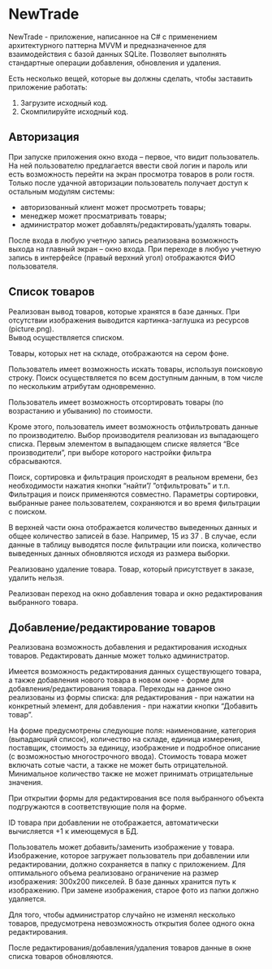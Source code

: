 # NewTrade
NewTrade - приложение, написанное на C# с применением архитектурного паттерна MVVM и предназначенное для взаимодействия с базой данных SQLite. Позволяет выполнять стандартные операции добавления, обновления и удаления.

Есть несколько вещей, которые вы должны сделать, чтобы заставить приложение работать:
1. Загрузите исходный код.
2. Скомпилируйте исходный код.
## Авторизация

При запуске приложения окно входа – первое, что видит пользователь. На ней пользователю предлагается ввести свой логин и пароль или есть возможность перейти на экран просмотра товаров в роли гостя. Только после удачной авторизации пользователь получает доступ к остальным модулям системы:

* авторизованный клиент может просмотреть товары;
* менеджер может просматривать товары;
* администратор может добавлять/редактировать/удалять товары.

После входа в любую учетную запись реализована возможность выхода на главный экран – окно входа. При переходе в любую учетную запись в интерфейсе (правый верхний угол) отображаются ФИО пользователя.
## Список товаров

Реализован вывод товаров, которые хранятся в базе данных. При отсутствии изображения выводится картинка-заглушка из ресурсов (picture.png).\
Вывод осуществляется списком.

Товары, которых нет на складе, отображаются на сером фоне.

Пользователь имеет возможность искать товары, используя поисковую строку. Поиск осуществляется по всем доступным данным, в том числе по нескольким атрибутам одновременно.

Пользователь имеет возможность отсортировать товары (по возрастанию и убыванию) по стоимости.

Кроме этого, пользователь имеет возможность отфильтровать данные по производителю. Выбор производителя реализован из выпадающего списка. Первым элементом в выпадающем списке является “Все производители”, при выборе которого настройки фильтра сбрасываются.

Поиск, сортировка и фильтрация происходят в реальном времени, без необходимости нажатия кнопки “найти”/ ”отфильтровать” и т.п. Фильтрация и поиск применяются совместно. Параметры сортировки, выбранные ранее пользователем, сохраняются и во время фильтрации с поиском.

В верхней части окна отображается количество выведенных данных и общее количество записей в базе. Например, 15 из 37 . В случае, если данные в таблицу выводятся после фильтрации или поиска, количество выведенных данных обновляются исходя из размера выборки.

Реализовано удаление товара. Товар, который присутствует в заказе, удалить нельзя.

Реализован переход на окно добавления товара и окно редактирования выбранного товара.

## Добавление/редактирование товаров

Реализована возможность добавления и редактирования исходных товаров. Редактировать данные может только администратор.

Имеется возможность редактирования данных существующего товара, а также добавления нового товара в новом окне - форме для добавления/редактирования товара. Переходы на данное окно реализованы из формы списка: для редактирования - при нажатии на конкретный элемент, для добавления - при нажатии кнопки “Добавить товар”.

На форме предусмотрены следующие поля: наименование, категория (выпадающий список), количество на складе, единица измерения, поставщик, стоимость за единицу, изображение и подробное описание (с возможностью многострочного ввода). Стоимость товара может включать сотые части, а также не может быть отрицательной. Минимальное количество также не может принимать отрицательные значения.

При открытии формы для редактирования все поля выбранного объекта подгружаются в соответствующие поля на форме.

ID товара при добавлении не отображается, автоматически вычисляется +1 к имеющемуся в БД.

Пользователь может добавить/заменить изображение у товара. Изображение, которое загружает пользователь при добавлении или редактировании, должно сохраняется в папку с приложением. Для оптимального объема реализовано ограничение на размер изображения: 300x200 пикселей. В базе данных хранится путь к изображению. При замене изображения, старое фото из папки должно удаляется.

Для того, чтобы администратор случайно не изменял несколько товаров, предусмотрена невозможность открытия более одного окна редактирования.

После редактирования/добавления/удаления товаров данные в окне списка товаров обновляются.
